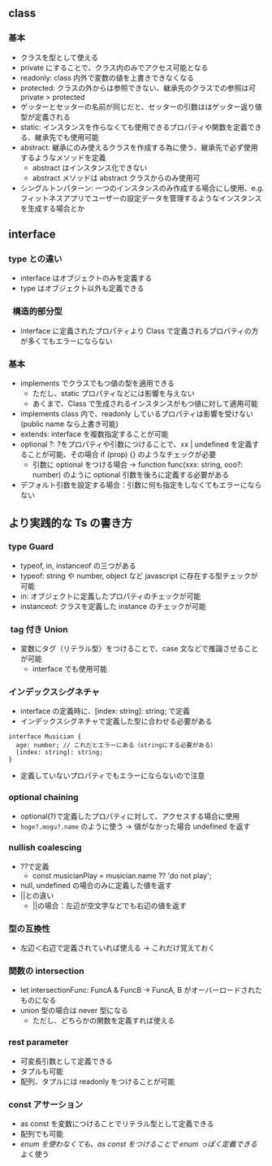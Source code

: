 ## class

### 基本

- クラスを型として使える
- private にすることで、クラス内のみでアクセス可能となる
- readonly: class 内外で変数の値を上書きできなくなる
- protected: クラスの外からは参照できない、継承先のクラスでの参照は可　 private > protected
- ゲッターとセッターの名前が同じだと、セッターの引数ははゲッター返り値型が定義される
- static: インスタンスを作らなくても使用できるプロパティや関数を定義できる、継承先でも使用可能
- abstract: 継承にのみ使えるクラスを作成する為に使う、継承先で必ず使用するようなメソッドを定義
  - abstract はインスタンス化できない
  - abstract メソッドは abstract クラスからのみ使用可
- シングルトンパターン: 一つのインスタンスのみ作成する場合にし使用、e.g. フィットネスアプリでユーザーの設定データを管理するようなインスタンスを生成する場合とか

## interface

### type との違い

- interface はオブジェクトのみを定義する
- type はオブジェクト以外も定義できる

###   構造的部分型

- interface に定義されたプロパティより Class で定義されるプロパティの方が多くてもエラーにならない

### 基本

- implements でクラスでもつ値の型を適用できる
  - ただし、static プロパティなどには影響を与えない
  - あくまで、Class で生成されるインスタンスがもつ値に対して適用可能
- implements class 内で、readonly しているプロパティは影響を受けない(public name なら上書き可能)
- extends: interface を複数指定することが可能
- optional ?: ?をプロパティや引数につけることで、xx | undefined を定義することが可能、その場合 if (prop) {} のようなチェックが必要
  - 引数に optional をつける場合 -> function func(xxx: string, ooo?: number) のように optional 引数を後ろに定義する必要がある
- デフォルト引数を設定する場合：引数に何も指定をしなくてもエラーにならない

## より実践的な Ts の書き方

### type Guard

- typeof, in, instanceof の三つがある
- typeof: string や number, object など javascript に存在する型チェックが可能
- in: オブジェクトに定義したプロパティのチェックが可能
- instanceof: クラスを定義した instance のチェックが可能

###  tag 付き Union

- 変数にタグ（リテラル型）をつけることで、case 文などで推論させることが可能
  - interface でも使用可能

### インデックスシグネチャ

- interface の定義時に、[index: string]: string; で定義
- インデックスシグネチャで定義した型に合わせる必要がある

```
interface Musician {
  age: number; // これだとエラーにある（stringにする必要がある）
  [index: string]: string;
}
```

- 定義していないプロパティでもエラーにならないので注意

### optional chaining

- optional(?)で定義したプロパティに対して、アクセスする場合に使用
- `hoge?.mogu?.name` のように使う -> 値がなかった場合 undefined を返す

### nullish coalescing

- ??で定義
  - const musicianPlay = musician.name ?? 'do not play';
- null, undefined の場合のみに定義した値を返す
- ||との違い
  - ||の場合：左辺が空文字などでも右辺の値を返す

### 型の互換性

- 左辺＜右辺で定義されていれば使える -> これだけ覚えておく

### 関数の intersection

- let intersectionFunc: FuncA & FuncB -> FuncA, B がオーバーロードされたものになる
- union 型の場合は never 型になる
  - ただし、どちらかの関数を定義すれば使える

### rest parameter

- 可変長引数として定義できる
- タプルも可能
- 配列、タプルには readonly をつけることが可能

### const アサーション

- as const を変数につけることでリテラル型として定義できる
- 配列でも可能
- _enum を使わなくても、as const をつけることで enum っぽく定義できる_ よく使う

